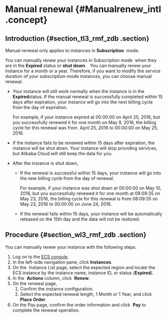 # Manual renewal {#Manualrenew_intl .concept}

## Introduction {#section_tl3_rmf_zdb .section}

Manual renewal only applies to instances in **Subscription**  mode.

You can manually renew your instances in Subscription mode  when they are in the **Expired** status or **shut down**.   You can manually renew your instance for a month or a year. Therefore, if you want to modify the service duration of your subscription-mode instances, you can choose manual renewal.

-   Your instance will still work normally when the instance is in the **Expired**status. If the manual renewal is successfully completed within 15 days after expiration, your instance will go into the next billing cycle from the day of expiration.

    For example, if your instance expired at 00:00:00 on April 25, 2016, but you successfully renewed it for one month on May 9, 2016, the billing cycle for this renewal was from  April 25, 2016 to 00:00:00 on May 25, 2016.

-   If the instance fails to be renewed within 15 days after expiration, the instance will be shut down. Your instance will stop providing services, but Alibaba Cloud will still keep the data for you.

-   After the instance is shut down,

    -   If the renewal is successful within 15 days, your instance will go into the new billing cycle from the day of renewal.

        For example, if your instance was shut down at 00:00:00 on May 10, 2016, but you successfully renewed it for one month at 08:09:35 on May 23, 2016, the billing cycle for this renewal is from 08:09:35 on May 23, 2016 to 00:00:00 on June 24, 2016.

    -   If the renewal fails within 15 days, your instance will be automatically released on the 15th day and the data will not be restored.

## Procedure {#section_wl3_rmf_zdb .section}

You can manually renew your instance with the following steps.

1.  Log on to the [ECS console](https://ecs.console.aliyun.com/#/home).
2.  In the left-side navigation pane, click **Instances**.
3.  On the  Instance List page, select the expected region and locate the ECS instance by the instance name, instance ID, or status \(**Expired**\).
4.  In the  **Actions** column, click  **Renew**.
5.  On the renewal page,
    1.  Confirm the instance configuration.
    2.  Select the expected renewal length, 1 Month or 1 Year, and click  **Place Order**.
6.  On the Pay page, confirm the order information and click  **Pay** to complete the renewal operation.

